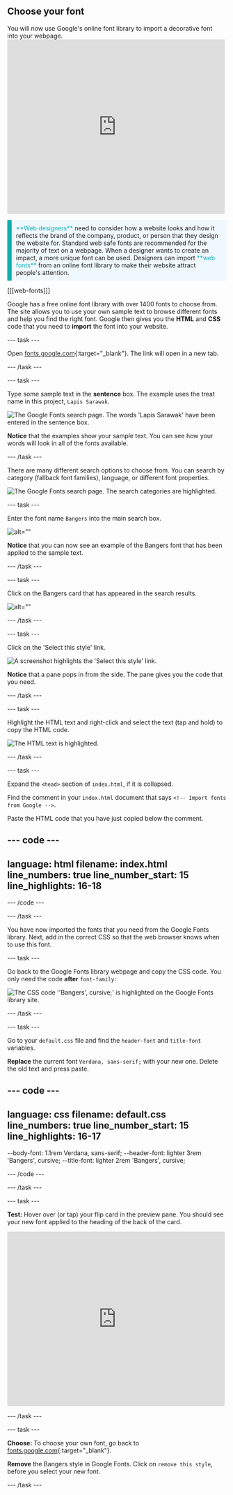 ## Choose your font

<div style="display: flex; flex-wrap: wrap">
<div style="flex-basis: 200px; flex-grow: 1; margin-right: 15px;">
You will now use Google's online font library to import a decorative font into your webpage. 
</div>
<div>
<iframe src="https://trinket.io/embed/html/d6e6ad03dc?outputOnly=true" width="500" height="400" frameborder="0" marginwidth="0" marginheight="0" allowfullscreen></iframe>
</div>
</div>

<p style="border-left: solid; border-width:10px; border-color: #0faeb0; background-color: aliceblue; padding: 10px;">
<span style="color: #0faeb0">**Web designers**</span> need to consider how a website looks and how it reflects the brand of the company, product, or person that they design the website for. Standard web safe fonts are recommended for the majority of text on a webpage. When a designer wants to create an impact, a more unique font can be used. Designers can import <span style="color: #0faeb0">**web fonts**</span> from an online font library to make their website attract people's attention.</p>

[[[web-fonts]]]

Google has a free online font library with over 1400 fonts to choose from. The site allows you to use your own sample text to browse different fonts and help you find the right font. Google then gives you the **HTML** and **CSS** code that you need to **import** the font into your website.

--- task ---

Open [fonts.google.com](https://fonts.google.com/){:target="_blank"}. The link will open in a new tab.

--- /task ---

--- task ---

Type some sample text in the **sentence** box. The example uses the treat name in this project, `Lapis Sarawak`.

![The Google Fonts search page. The words 'Lapis Sarawak' have been entered in the sentence box.](images/custom.png)

**Notice** that the examples show your sample text. You can see how your words will look in all of the fonts available.

--- /task ---

There are many different search options to choose from. You can search by category (fallback font families), language, or different font properties.

![The Google Fonts search page. The search categories are highlighted.](images/search-options.PNG)

--- task ---

Enter the font name `Bangers` into the main search box.

![alt=""](images/bangers.png)

**Notice** that you can now see an example of the Bangers font that has been applied to the sample text.

--- /task ---

--- task ---

Click on the Bangers card that has appeared in the search results.

![alt=""](images/bangers-card.PNG)

--- /task ---

--- task ---

Click on the 'Select this style' link.

![A screenshot highlights the 'Select this style' link.](images/select-style.png)

**Notice** that a pane pops in from the side. The pane gives you the code that you need.

--- /task ---

--- task ---

Highlight the HTML text and right-click and select the text (tap and hold) to copy the HTML code.

![The HTML text is highlighted.](images/html.png)

--- /task ---

--- task ---

Expand the `<head>` section of `index.html`, if it is collapsed.

Find the comment in your `index.html` document that says `<!-- Import fonts from Google -->`.

Paste the HTML code that you have just copied below the comment.

--- code ---
---
language: html filename: index.html line_numbers: true line_number_start: 15
line_highlights: 16-18
---
  <!-- Import fonts from Google -->
  <link rel="preconnect" href="https://fonts.googleapis.com"> <link rel="preconnect" href="https://fonts.gstatic.com" crossorigin> <link href="https://fonts.googleapis.com/css2?family=Bangers&display=swap" rel="stylesheet">

--- /code ---

--- /task ---

You have now imported the fonts that you need from the Google Fonts library. Next, add in the correct CSS so that the web browser knows when to use this font.

--- task ---

Go back to the Google Fonts library webpage and copy the CSS code. You only need the code **after** `font-family:`

![The CSS code ''Bangers', cursive;' is highlighted on the Google Fonts library site.](images/css.png)

--- /task ---

--- task ---

Go to your `default.css` file and find the `header-font` and `title-font` variables.

**Replace** the current font `Verdana, sans-serif;` with your new one. Delete the old text and press paste.

--- code ---
---
language: css filename: default.css line_numbers: true line_number_start: 15
line_highlights: 16-17
---
  --body-font: 1.1rem Verdana, sans-serif; --header-font: lighter 3rem 'Bangers', cursive; --title-font: lighter 2rem 'Bangers', cursive;

--- /code ---

--- /task ---

--- task ---

**Test:** Hover over (or tap) your flip card in the preview pane. You should see your new font applied to the heading of the back of the card.

<div>
<iframe src="https://trinket.io/embed/html/d6e6ad03dc?outputOnly=true" width="500" height="400" frameborder="0" marginwidth="0" marginheight="0" allowfullscreen></iframe>
</div>

--- /task ---

--- task ---

**Choose:** To choose your own font, go back to [fonts.google.com](https://fonts.google.com/){:target="_blank"}.

**Remove** the Bangers style in Google Fonts. Click on `remove this style`, before you select your new font.

--- /task ---




